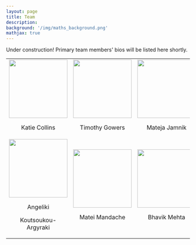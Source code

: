 ```yaml
---
layout: page
title: Team
description:
background: '/img/maths_background.png'
mathjax: true
---
```


Under construction! Primary team members' bios will be listed here shortly.

<!-- image grid modified from: https://gist.github.com/trusktr/93175b620d47827ffdedbf52433e3b37 --> 
<!-- and help from: https://gist.github.com/DavidWells/7d2e0e1bc78f4ac59a123ddf8b74932d--> 
<!-- and https://stackoverflow.com/questions/23228600/text-below-image-in-grid-made-with-divs-->
<!-- and https://stackoverflow.com/questions/24319505/how-can-one-display-images-side-by-side-in-a-github-readme-md-->

<!-- | | | |
|:-------------------------:|:-------------------------:|:-------------------------:| -->
<!-- |<img width="160" src="/human-style-atp/img/tim.jpg">  Timothy Gowers |  <img width="160" src="/human-style-atp/img/bhavik.jpg"> Bhavik Mehta |<img width="160" src="/human-style-atp/img/matei.jpg"> Matei Mandache | -->
<!-- |<img width="160" src="/human-style-atp/img/angeliki.jpg"> Angeliki Koutsoukou-Argyraki |  <img width="160" src="/human-style-atp/img/katie.png">  Katie Collins |<img width="160" src="/human-style-atp/img/wills.jpg"> Wills Wynn Thomas |
|<img width="160" src="/human-style-atp/img/mateja.jpg"> Mateja Jamnik|  <img width="160" src="/human-style-atp/img/adrian.jpg"> Adrian Weller|  -->

<!-- <style>
table {
  border: 1px solid black;
  table-layout: fixed;
  width: 200px;
}

th,
td {
  border: 1px solid black;
  width: 100px;
  overflow: hidden;
} -->

<table>
  <tr>
    <td style="text-align:center">
      <img src="/human-style-atp/img/katie.png" width=160>
      <p>Katie Collins</p>
    </td>
    <td style="text-align:center"><img src="/human-style-atp/img/tim.jpg" width=160>
      <p>Timothy Gowers</p>
    </td>
    <td style="text-align:center"><img src="/human-style-atp/img/mateja.jpg" width=160>
      <p>Mateja Jamnik</p></td>
  <tr>
    <td style="text-align:center">
      <img src="/human-style-atp/img/angeliki.jpg" width=160>
      <p>Angeliki</p>
      <p>Koutsoukou-Argyraki</p>
    </td>
    <td style="text-align:center"><img src="/human-style-atp/img/matei.jpg" width=160>
      <p>Matei Mandache</p>
    </td>
    <td style="text-align:center"><img src="/human-style-atp/img/bhavik.jpg" width=160>
      <p>Bhavik Mehta</p></td>
 </table>


<!-- |<p align="center"><img width="160" src="/human-style-atp/img/tim.jpg">  Timothy Gowers </p> |  <img width="160" src="/human-style-atp/img/bhavik.jpg"> Bhavik Mehta |<img width="160" src="/human-style-atp/img/matei.jpg"> Matei Mandache | -->

<!-- |<figure>
    <img src="/human-style-atp/img/katie.png" />
    <figcaption>
      <p>Katie Collins</p>
    </figcaption>
  </figure>  |  <figure>
    <img src="/human-style-atp/img/tim.jpg" />
    <figcaption>
      <p>Timothy Gowers</p>
    </figcaption>
  </figure> | <figure>
    <img src="/human-style-atp/img/angeliki.jpg" />
    <figcaption>
      <p>Angeliki Koutsoukou-Argyraki</p>
    </figcaption>
  </figure> |  -->
